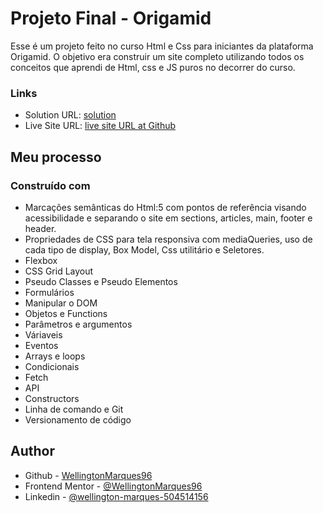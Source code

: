 # Projeto Final - Origamid

Esse é um projeto feito no curso Html e Css para iniciantes da plataforma Origamid.
O objetivo era construir um site completo utilizando todos os conceitos que aprendi de Html, css e JS puros no decorrer do curso.

### Links

- Solution URL: [solution ](https:/)
- Live Site URL: [live site URL at Github](https://wellingtonmarques96.github.io/bikcraft/)

## Meu processo

### Construído com

- Marcações semânticas do Html:5 com pontos de referência visando acessibilidade e separando o site em sections, articles, main, footer e header.
- Propriedades de CSS para tela responsiva com mediaQueries, uso de cada tipo de display, Box Model, Css utilitário e Seletores.
- Flexbox 
- CSS Grid Layout 
- Pseudo Classes e Pseudo Elementos
- Formulários
- Manipular o DOM
- Objetos e Functions
- Parâmetros e argumentos
- Váriaveis
- Eventos
- Arrays e loops
- Condicionais
- Fetch
- API
- Constructors
- Linha de comando e Git
- Versionamento de código

## Author

- Github - [WellingtonMarques96](https://github.com/WellingtonMarques96)
- Frontend Mentor - [@WellingtonMarques96](https://www.frontendmentor.io/profile/WellingtonMarques96)
- Linkedin - [@wellington-marques-504514156](https://www.linkedin.com/in/wellington-marques-504514156/)
